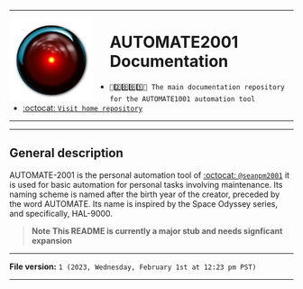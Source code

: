
***

<img src="/HAL-9000_2001SpaceOdyssey.jpeg" width="148" height="148" align="left" style="margin-right: 30px">

# AUTOMATE2001 Documentation

- `🤖️2️⃣️0️⃣️0️⃣️1️⃣️📖️ The main documentation repository for the AUTOMATE1001 automation tool`
- [:octocat: `Visit home repository`](https://github.com/seanpm2001/AUTOMATE-2001/)

***

***

## General description

AUTOMATE-2001 is the personal automation tool of [:octocat: `@seanpm2001`](https://github.com/seanpm2001/) it is used for basic automation for personal tasks involving maintenance. Its naming scheme is named after the birth year of the creator, preceded by the word AUTOMATE. Its name is inspired by the Space Odyssey series, and specifically, HAL-9000.

> **Note** **This README is currently a major stub and needs signficant expansion**

***

**File version:** `1 (2023, Wednesday, February 1st at 12:23 pm PST)`
 
***
